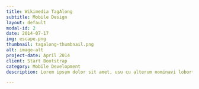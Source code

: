 ```yaml
---
title: Wikimedia TagAlong
subtitle: Mobile Design
layout: default
modal-id: 2
date: 2014-07-17
img: escape.png
thumbnail: tagalong-thumbnail.png
alt: image-alt
project-date: April 2014
client: Start Bootstrap
category: Mobile Development
description: Lorem ipsum dolor sit amet, usu cu alterum nominavi lobortis. At duo novum diceret. Tantas apeirian vix et, usu sanctus postulant inciderint ut, populo diceret necessitatibus in vim. Cu eum dicam feugiat noluisse.

---
```

